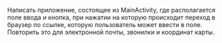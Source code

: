 Написать приложение, состоящее из MainActivity, где располагается поле ввода и кнопка, при нажатии на которую происходит переход в браузер по ссылке, которую пользователь может ввести в поле. Повторить это для электронной почты, звонилки и координат карты.
